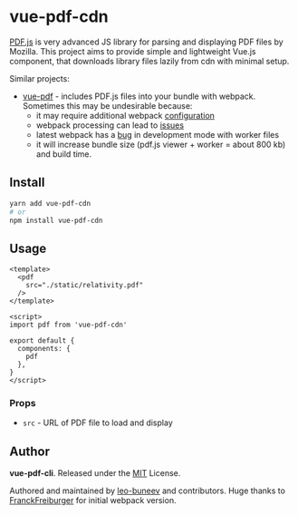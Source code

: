 # vue-pdf-cdn

[PDF.js](https://mozilla.github.io/pdf.js/) is very advanced JS library for parsing and displaying PDF files by Mozilla. This project aims to provide simple and lightweight Vue.js component, that downloads library files lazily from cdn with minimal setup.

Similar projects:

* [vue-pdf](https://www.npmjs.com/package/vue-pdf/) - includes PDF.js files into your bundle with webpack. Sometimes this may be undesirable because:
    * it may require additional webpack [configuration](https://github.com/FranckFreiburger/vue-pdf/issues/13)
    * webpack processing can lead to [issues](https://github.com/FranckFreiburger/vue-pdf/issues/140)
    * latest webpack has a [bug](https://github.com/FranckFreiburger/vue-pdf/issues/97) in development mode with worker files
    * it will increase bundle size (pdf.js viewer + worker = about 800 kb) and build time.

## Install

```bash
yarn add vue-pdf-cdn
# or
npm install vue-pdf-cdn
```

## Usage

```vue
<template>
  <pdf
    src="./static/relativity.pdf"
  />
</template>

<script>
import pdf from 'vue-pdf-cdn'

export default {
  components: {
    pdf
  },
}
</script>
```

### Props

- `src` - URL of PDF file to load and display

## Author

**vue-pdf-cli**. Released under the [MIT](./LICENSE) License.

Authored and maintained by [leo-buneev](https://github.com/leo-buneev/) and contributors. Huge thanks to [FranckFreiburger](https://github.com/FranckFreiburger/) for initial webpack version.
